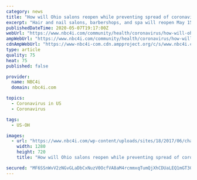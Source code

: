 ```yaml
---
category: news
title: "How will Ohio salons reopen while preventing spread of coronavirus?"
excerpt: "Hair and nail salons, barbershops, and spa will reopen May 15, but they will be under strict restrictions to help prevent the spread of COVID-19. “You might have to"
publishedDateTime: 2020-05-07T19:17:00Z
webUrl: "https://www.nbc4i.com/community/health/coronavirus/how-will-ohio-salons-reopen-while-preventing-spread-of-coronavirus/"
ampWebUrl: "https://www.nbc4i.com/community/health/coronavirus/how-will-ohio-salons-reopen-while-preventing-spread-of-coronavirus/amp/"
cdnAmpWebUrl: "https://www-nbc4i-com.cdn.ampproject.org/c/s/www.nbc4i.com/community/health/coronavirus/how-will-ohio-salons-reopen-while-preventing-spread-of-coronavirus/amp/"
type: article
quality: 75
heat: 75
published: false

provider:
  name: NBC4i
  domain: nbc4i.com

topics:
  - Coronavirus in US
  - Coronavirus

tags:
  - US-OH

images:
  - url: "https://www.nbc4i.com/wp-content/uploads/sites/18/2017/06/charles-penzone_37780098_ver1.0.jpg?w=1280&h=720&crop=1"
    width: 1280
    height: 720
    title: "How will Ohio salons reopen while preventing spread of coronavirus?"

secured: "MF6SSnWvV2zNGvGLaDbCxNuzV0OcfVA8aM4rcmmxqTumQjXhCDUaLEQ1mGT3GcfgZ0Hf4xECRmE9tcjD5sqOxi1i4n/2Q8l50wnvMLXTyj81htCG+QkfTgFzG1dtlMIbyt+0hG2fb5V50gDO60oVREb82RFkjx9AW+dJkTDcO0fI2VaGBLl33TXq9wll6zcdJpLs4u9raAxOmUNuYOfOlQcFX98nVdYEuI4uNnJ++JY3loeN1G91LcCex79Ag3gEEKsLkGewbPKY6m/PCMbA6oMi0XIUARermMSklKFRd6+eY0hLXI7xEFfPavPfkjJIpJMR583zvfjuQfbq4IwvMMEdly1bpS5Isd6N51WuMCxHYZz6ORxDA94u7yzpq8YO7oBe/NY3Pb5BWzW4q4XiNwf5/GiDme9TarqwHz/wJhKqjzo/fIDsryMEaDlMUfnSc/SpsKkFabUiqJkjVYgSN5eICl+EyrrKJGlmW2KmbII=;EaYK0dwiecRO/jEqVLtyeg=="
---
```


